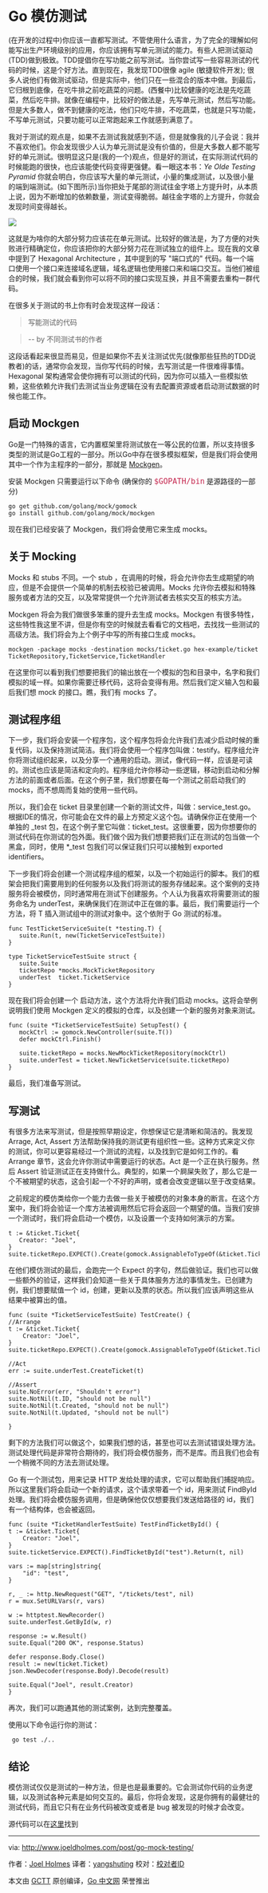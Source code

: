 Go 模仿测试
=========
(在开发的过程中)你应该一直都写测试。不管使用什么语言，为了完全的理解如何能写出生产环境级别的应用，你应该拥有写单元测试的能力。有些人把测试驱动(TDD)做到极致。TDD提倡你在写功能之前写测试。当你尝试写一些容易测试的代码的时候，这是个好方法。直到现在，我发现TDD很像 agile (敏捷软件开发); 很多人说他们有做测试驱动，但是实际中，他们只在一些混合的版本中做。到最后，它归根到底像，在吃牛排之前吃蔬菜的问题。(西餐中)比较健康的吃法是先吃蔬菜，然后吃牛排。就像在编程中，比较好的做法是，先写单元测试，然后写功能。但是大多数人，做不到健康的吃法，他们只吃牛排，不吃蔬菜，也就是只写功能，不写单元测试，只要功能可以正常跑起来工作就感到满意了。

我对于测试的观点是，如果不去测试我就感到不适，但是就像我的儿子会说：我并不喜欢他们。你会发现很少人认为单元测试是没有价值的，但是大多数人都不能写好的单元测试。很明显这只是(我的一个)观点，但是好的测试，在实际测试代码的时候能跑的很快，也应该能使代码变得更强健。看一眼这本书：*Ye Olde Testing Pyramid* 你就会明白，你应该写大量的单元测试，小量的集成测试，以及很小量的端到端测试。(如下图所示)当你把处于尾部的测试往金字塔上方提升时，从本质上说，因为不断增加的依赖数量，测试变得脆弱。越往金字塔的上方提升，你就会发现时间变得越长。

![](https://raw.githubusercontent.com/studygolang/gctt-images/master/go-mock-testing/testing-pyramid.png)

这就是为啥你的大部分努力应该花在单元测试。比较好的做法是，为了方便的对失败进行精确定位，你应该把你的大部分努力花在测试独立的组件上。现在我的文章中提到了 Hexagonal Architecture ，其中提到的写 "端口式的" 代码。每一个端口使用一个接口来连接域名逻辑，域名逻辑也使用接口来和端口交互。当他们被组合的时候，我们就会看到你可以将不同的接口实现互换，并且不需要去重构一群代码。

在很多关于测试的书上你有时会发现这样一段话：

>写能测试的代码

> -- by 不同测试书的作者

这段话看起来很显而易见，但是如果你不去关注测试优先(就像那些狂热的TDD说教者)的话，通常你会发现，当你写代码的时候，去写测试是一件很难得事情。Hexagonal 架构通常会使你拥有可以测试的代码，因为你可以插入一些模拟依赖，这些依赖允许我们去测试当业务逻辑在没有去配置资源或者启动测试数据的时候也能工作。

## 启动 Mockgen

Go是一门特殊的语言，它内置框架里将测试放在一等公民的位置，所以支持很多类型的测试是Go工程的一部分。所以Go中存在很多模拟框架，但是我们将会使用其中一个作为主程序的一部分，那就是 [Mockgen](https://github.com/golang/mock)。

安装 Mockgen 只需要运行以下命令 (确保你的 <font color="#c52950" size=4>`$GOPATH/bin`</font> 是源路径的一部分)

    go get github.com/golang/mock/gomock
    go install github.com/golang/mock/mockgen
    
现在我们已经安装了 Mockgen，我们将会使用它来生成 mocks。

## 关于 Mocking

Mocks 和 stubs 不同。一个 stub ，在调用的时候，将会允许你去生成期望的响应，但是不会提供一个简单的机制去校验已被调用。Mocks 允许你去模拟和特殊服务或者方法的交互，以及常常提供一个允许测试者去核实交互的核实方法。

Mockgen 将会为我们做很多笨重的提升去生成 mocks。Mockgen 有很多特性，这些特性我这里不讲，但是你有空的时候就去看看它的文档吧，去找找一些测试的高级方法。我们将会为上个例子中写的所有接口生成 mocks。

    mockgen -package mocks -destination mocks/ticket.go hex-example/ticket TicketRepository,TicketService,TicketHandler

在这里你可以看到我们想要把我们的输出放在一个模拟的包和目录中，名字和我们模拟的域一样。如果你需要迁移代码，这将会变得有用。然后我们定义输入包和最后我们想 mock 的接口。瞧，我们有 mocks 了。

## 测试程序组

下一步，我们将会安装一个程序包，这个程序包将会允许我们去减少启动时候的重复代码，以及保持测试简洁。我们将会使用一个程序包叫做：testify。程序组允许你将测试组织起来，以及分享一个通用的启动。测试，像代码一样，应该是可读的。测试也应该是简洁和定向的。程序组允许你移动一些逻辑，移动到启动和分解方法的前面或者后面。在这个例子里，我们想要在每一个测试之前启动我们的 mocks，而不想周而复始的使用一些代码。

所以，我们会在 ticket 目录里创建一个新的测试文件，叫做：service_test.go。根据IDE的情况，你可能会在文件的最上方预定义这个包。请确保你正在使用一个单独的 _test 包，在这个例子里它叫做：ticket_test。这很重要，因为你想要你的测试代码在你测试的包外面。我们做个因为我们想要把我们正在测试的包当做一个黑盒，同时，使用 *_test 包我们可以保证我们只可以接触到 exported identifiers。

下一步我们将会创建一个测试程序组的框架，以及一个初始运行的脚本。我们的框架会把我们需要用到的任何服务以及我们将测试的服务存储起来。这个案例的支持服务将会被模仿，同时通常用在测试下创建服务。个人认为我喜欢将需要测试的服务命名为 underTest，来确保我们在测试中正在做的事。最后，我们需要运行一个方法，将 T 插入测试组中的测试对象中。这个依附于 Go 测试的标准。

    func TestTicketServiceSuite(t *testing.T) {
	   suite.Run(t, new(TicketServiceTestSuite))
    }

    type TicketServiceTestSuite struct {
	   suite.Suite
	   ticketRepo *mocks.MockTicketRepository
	   underTest  ticket.TicketService
    }  

现在我们将会创建一个 启动方法，这个方法将允许我们启动 mocks。这将会举例说明我们使用 Mockgen 定义的模拟的仓库，以及创建一个新的服务对象来测试。

    func (suite *TicketServiceTestSuite) SetupTest() {
	   mockCtrl := gomock.NewController(suite.T())
	   defer mockCtrl.Finish()

	   suite.ticketRepo = mocks.NewMockTicketRepository(mockCtrl)
	   suite.underTest = ticket.NewTicketService(suite.ticketRepo)
    }
    
最后，我们准备写测试。

## 写测试

有很多方法来写测试，但是按照早期设定，你想保证它是清晰和简洁的。我发现 Arrage, Act, Assert 方法帮助保持我的测试更有组织性一些。这种方式来定义你的测试，你可以更容易经过一个测试的流程，以及找到它是如何工作的。看 Arrange 章节，这会允许你测试中需要运行的状态。Act 是一个正在执行服务。然后 Assert 验证测试正在支持做什么。典型的，如果一个屙屎失败了，那么它是一个不被期望的状态，这会引起一个不好的声明，或者会改变逻辑以至于改变结果。

之前规定的模仿类给你一个能力去做一些关于被模仿的对象本身的断言。在这个方案中，我们将会验证一个库方法被调用然后它将会返回一个期望的值。当我们安排一个测试时，我们将会启动一个模仿，以及设置一个支持如何演示的方案。

    t := &ticket.Ticket{
       Creator: "Joel",
    }
    suite.ticketRepo.EXPECT().Create(gomock.AssignableToTypeOf(&ticket.Ticket{})).Return(nil)
    
在他们模仿测试的最后，会跑完一个 Expect 的字句，然后做验证。我们也可以做一些额外的验证，这样我们会知道一些关于具体服务方法的事情发生。已创建为例，我们想要赋值一个 id，创建，更新以及票的状态。所以我们应该声明这些从结果中被算出的值。

    func (suite *TicketServiceTestSuite) TestCreate() {
	//Arrange
	t := &ticket.Ticket{
		Creator: "Joel",
	}
	suite.ticketRepo.EXPECT().Create(gomock.AssignableToTypeOf(&ticket.Ticket{})).Return(nil)

	//Act
	err := suite.underTest.CreateTicket(t)

	//Assert
	suite.NoError(err, "Shouldn't error")
	suite.NotNil(t.ID, "should not be null")
	suite.NotNil(t.Created, "should not be null")
	suite.NotNil(t.Updated, "should not be null")

    }
    
剩下的方法我们可以做这个，如果我们想的话，甚至也可以去测试错误处理方法。测试处理代码是非常符合期待的，我们将会模仿服务，而不是库。而且我们也会有一个稍微不同的方法去测试处理。

Go 有一个测试包，用来记录 HTTP 发给处理的请求，它可以帮助我们捕捉响应。所以这里我们将会启动一个新的请求，这个请求带着一个 id，用来测试 FindById 处理。我们将会模仿服务调用，但是确保他仅仅想要我们发送给路径的 id，我们有一个结构体，也会被返回。

    func (suite *TicketHandlerTestSuite) TestFindTicketById() {
	t := &ticket.Ticket{
		Creator: "Joel",
	}
	suite.ticketService.EXPECT().FindTicketById("test").Return(t, nil)

	vars := map[string]string{
		"id": "test",
	}

	r, _ := http.NewRequest("GET", "/tickets/test", nil)
	r = mux.SetURLVars(r, vars)

	w := httptest.NewRecorder()
	suite.underTest.GetById(w, r)

	response := w.Result()
	suite.Equal("200 OK", response.Status)

	defer response.Body.Close()
	result := new(ticket.Ticket)
	json.NewDecoder(response.Body).Decode(result)

	suite.Equal("Joel", result.Creator)
    }    
        
 再次，我们可以跑通其他的测试案例，达到完整覆盖。
 
 使用以下命令运行你的测试：
 
     go test ./..
     
## 结论
 
 模仿测试仅仅是测试的一种方法，但是也是最重要的。它会测试你代码的业务逻辑，以及测试各种元素是如何交互的。最后，你将会发现，这是你拥有的最健壮的测试代码，而且它只有在业务代码被改变或者是 bug 被发现的时候才会改变。
 
 源代码可以在[这里](https://github.com/Holmes89/hex-example/tree/testing)找到
 
 ----------------

via: http://www.joeldholmes.com/post/go-mock-testing/

作者：[Joel Holmes](http://www.joeldholmes.com/)
译者：[yangshuting](https://github.com/yangshuting)
校对：[校对者ID](https://github.com/校者ID)

本文由 [GCTT](https://github.com/studygolang/GCTT) 原创编译，[Go 中文网](https://studygolang.com/) 荣誉推出           